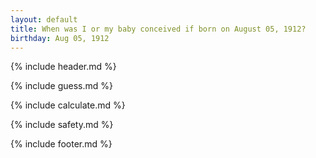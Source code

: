 ```yaml
---
layout: default
title: When was I or my baby conceived if born on August 05, 1912?
birthday: Aug 05, 1912
---
```


{% include header.md %}

{% include guess.md %}

{% include calculate.md %}

{% include safety.md %}

{% include footer.md %}



